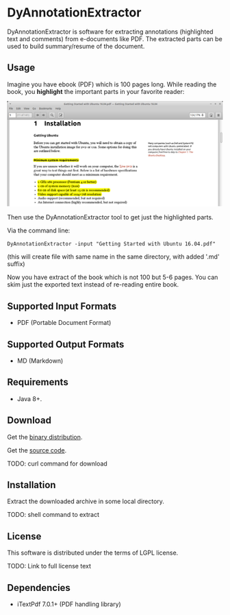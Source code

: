 # DyAnnotationExtractor #

DyAnnotationExtractor is software for extracting annotations (highlighted text and comments) from e-documents like PDF. The extracted parts can be used to build summary/resume of the document.

## Usage ##

Imagine you have ebook (PDF) which is 100 pages long. While reading the book, 
you **highlight** the important parts in your favorite reader:

![](Highlight_Example_1.png)

Then use the DyAnnotationExtractor tool to get just the highlighted parts. 

Via the command line:
```
DyAnnotationExtractor -input "Getting Started with Ubuntu 16.04.pdf"
```

(this will create file with same name in the same directory, with added '.md' suffix)

Now you have extract of the book which is not 100 but 5-6 pages. You can skim just the exported text instead of re-reading entire book.

## Supported Input Formats ##

- PDF (Portable Document Format)

## Supported Output Formats ##

- MD (Markdown)

## Requirements ##

- Java 8+.

## Download ##

Get the [binary distribution](https://github.com/dyannotationextractor/anotex/releases/latest).

Get the [source code](https://github.com/dyannotationextractor/anotex/releases/latest).

TODO: curl command for download

## Installation ##

Extract the downloaded archive in some local directory.

TODO: shell command to extract

## License ##

This software is distributed under the terms of LGPL license.

TODO: Link to full license text

## Dependencies ##

- iTextPdf 7.0.1+ (PDF handling library)

